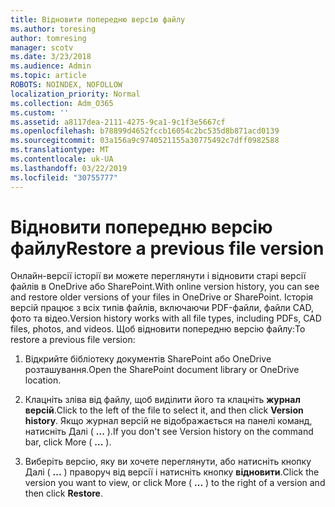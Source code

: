 ```yaml
---
title: Відновити попередню версію файлу
ms.author: toresing
author: tomresing
manager: scotv
ms.date: 3/23/2018
ms.audience: Admin
ms.topic: article
ROBOTS: NOINDEX, NOFOLLOW
localization_priority: Normal
ms.collection: Adm_O365
ms.custom: ''
ms.assetid: a8117dea-2111-4275-9ca1-9c1f3e5667cf
ms.openlocfilehash: b78899d4652fccb16054c2bc535d8b871acd0139
ms.sourcegitcommit: 03a156a9c9740521155a30775492c7dff0982588
ms.translationtype: MT
ms.contentlocale: uk-UA
ms.lasthandoff: 03/22/2019
ms.locfileid: "30755777"
---
```

# <a name="restore-a-previous-file-version"></a><span data-ttu-id="d83b6-102">Відновити попередню версію файлу</span><span class="sxs-lookup"><span data-stu-id="d83b6-102">Restore a previous file version</span></span>

<span data-ttu-id="d83b6-103">Онлайн-версії історії ви можете переглянути і відновити старі версії файлів в OneDrive або SharePoint.</span><span class="sxs-lookup"><span data-stu-id="d83b6-103">With online version history, you can see and restore older versions of your files in OneDrive or SharePoint.</span></span> <span data-ttu-id="d83b6-104">Історія версій працює з всіх типів файлів, включаючи PDF-файли, файли CAD, фото та відео.</span><span class="sxs-lookup"><span data-stu-id="d83b6-104">Version history works with all file types, including PDFs, CAD files, photos, and videos.</span></span> <span data-ttu-id="d83b6-105">Щоб відновити попередню версію файлу:</span><span class="sxs-lookup"><span data-stu-id="d83b6-105">To restore a previous file version:</span></span>
  
1. <span data-ttu-id="d83b6-106">Відкрийте бібліотеку документів SharePoint або OneDrive розташування.</span><span class="sxs-lookup"><span data-stu-id="d83b6-106">Open the SharePoint document library or OneDrive location.</span></span>
    
2. <span data-ttu-id="d83b6-107">Клацніть зліва від файлу, щоб виділити його та клацніть **журнал версій**.</span><span class="sxs-lookup"><span data-stu-id="d83b6-107">Click to the left of the file to select it, and then click **Version history**.</span></span> <span data-ttu-id="d83b6-108">Якщо журнал версій не відображається на панелі команд, натисніть Далі ( **...** ).</span><span class="sxs-lookup"><span data-stu-id="d83b6-108">If you don't see Version history on the command bar, click More ( **...** ).</span></span> 
    
3. <span data-ttu-id="d83b6-109">Виберіть версію, яку ви хочете переглянути, або натисніть кнопку Далі ( **...** ) праворуч від версії і натисніть кнопку **відновити**.</span><span class="sxs-lookup"><span data-stu-id="d83b6-109">Click the version you want to view, or click More ( **...** ) to the right of a version and then click **Restore**.</span></span>
    


